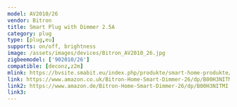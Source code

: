 ```yaml
---
model: AV2010/26
vendor: Bitron
title: Smart Plug with Dimmer 2.5A
category: plug
type: [plug,eu]
supports: on/off, brightness
image: /assets/images/devices/Bitron_AV2010_26.jpg
zigbeemodel: ['902010/26']
compatible: [deconz,z2m]
mlink: https://bvsite.smabit.eu/index.php/produkte/smart-home-produkte/smart-plug-mit-dimmer/
link: https://www.amazon.co.uk/Bitron-Home-Smart-Dimmer-26/dp/B00H3NITMI
link2: https://www.amazon.de/Bitron-Home-Smart-Dimmer-26/dp/B00H3NITMI
link3: 
---
```



